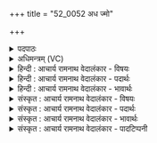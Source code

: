 +++
title = "52_0052 अध ज्मो"

+++
<details><summary>पदपाठः</summary>

अ꣡ध꣢꣯। ज्मः। अ꣡ध꣢꣯। वा꣣। दिवः꣢। बृ꣣हतः꣢। रो꣣चना꣢त्। अधि꣢꣯। अ꣣या꣢। व꣣र्धस्व। त꣡न्वा꣢꣯। गि꣣रा꣢। म꣡म꣢꣯। आ। जा꣣ता꣢। सु꣢क्रतो। सु। क्रतो पृण। ५२।
</details>

<details><summary>अधिमन्त्रम् (VC)</summary>

- इन्द्रः
- मेधातिथि0मेध्यातिथी काण्वौ
- बृहती
- मध्यमः
- आग्नेयं काण्डम्
</details>

<details><summary>हिन्दी : आचार्य रामनाथ वेदालंकार - विषयः</summary>

अगले मन्त्र में परमात्मा से प्रार्थना की गई है।
</details>

<details><summary>हिन्दी : आचार्य रामनाथ वेदालंकार - पदार्थः</summary>

पदार्थान्वयभाषाः -  (अध) और, हे इन्द्र परमात्मन् ! आप (ज्मः) पृथिवी लोक से, (अध वा) तथा (दिवः) द्युलोक से, और (बृहतः) महान् (रोचनात् अधि) प्रदीप्त चन्द्रलोक अथवा अन्तरिक्षलोक से उन-उन लोकों की वस्तुएँ लाकर हमें (आ पृण) परिपूर्ण कीजिए। अभिप्राय यह है कि पृथिवी, द्यौ तथा अन्तरिक्ष में जो अग्नि, वायु, प्रकाश, ओषधि, वनस्पति, फल, मूल, सोना, चाँदी, मणि, मोती आदि वस्तुएँ हैं, उन्हें आप मुक्त हस्त से हमें प्रदान कीजिए। आप (मम) मेरी (अया) इस (तन्वा) विस्तीर्ण (गिरा) स्तुति-वाणी से (वर्धस्व) मेरे अन्तःकरण में वृद्धि को प्राप्त होइए। हे (सुक्रतो) उत्कृष्ट प्रज्ञावाले और उत्कृष्ट कर्मोंवाले ! आप (जाता) उत्पन्न सन्तानों को (आ पृण) प्रज्ञाओं, कर्मों और सम्पदाओं से तृप्त कीजिए ॥८॥
</details>

<details><summary>हिन्दी : आचार्य रामनाथ वेदालंकार - भावार्थः</summary>

भावार्थभाषाः -  भूलोक के पर्वत, नदी, नद, सागर, वृक्ष, वनस्पति, लता, पत्र, पुष्प आदि में, द्युलोक के नक्षत्र, आकाशगंगा, सूर्य, सूर्यकिरण आदि में और अन्तरिक्ष-लोक के चन्द्रमा, वायु, बादल आदि में जो ऐश्वर्य है, उस सबको परमेश्वर हमें निःशुल्क प्रदान करता है। इसलिए हमें वाणी से उसकी महिमा का प्रकाश करनेवाले गीत गाने चाहिए ॥८॥
</details>

<details><summary>संस्कृत : आचार्य रामनाथ वेदालंकार - विषयः</summary>

अथ परमात्मा प्रार्थ्यते।
</details>

<details><summary>संस्कृत : आचार्य रामनाथ वेदालंकार - पदार्थः</summary>

पदार्थान्वयभाषाः -  (अध) अथ, हे इन्द्र ! त्वम् (ज्मः२) पृथिव्याः। ज्मा पृथिवीनाम। निघं० १।१। आकारलोपश्छान्दसः। (अध वा) अपि च (दिवः) द्युलोकात् किञ्च (बृहतः) महतः (रोचनात् अधि) प्रदीप्तात् चन्द्रलोकाद् अन्तरिक्षलोकाद् वा। (अधिः) पञ्चम्यर्थानुवादी। त्वम् अस्मान् (आ पृण) आपूरय, पृथिव्यां दिवि अन्तरिक्षे च यानि अग्निवायुप्रकाशौषधिवनस्पतिफलमूलस्वर्णरजतमणिमुक्तादीनि वस्तूनि सन्ति तानि त्वं मुक्तहस्तेनास्मभ्यं प्रयच्छेति भावः। त्वम् (मम) मदीयया (अदा) अनया। अया एना इत्युपदेशस्येति निरुक्तम्। ३।२१। (तन्वा३) विस्तीर्णया (गिरा) स्तुतिवाचा (वर्धस्व) मदन्तःकरणे वृद्धिं भजस्व। हे (सुक्रतो) सुप्रज्ञ, सुकर्मन् ! क्रतुः कर्मनाम प्रज्ञानाम च। निघं० २।१, ३।९। त्वम् (जाता४) जातानि मम अपत्यानि अत्र शेश्छन्दसि बहुलम्।’ अ० ६।१।७० इति द्वितीयाबहुवचनस्य शेर्लोपः। (आ पृण) प्रज्ञाभिः कर्मभिः संपद्भिश्च प्रीणय। पृण प्रीणने। उक्तं चान्यत्र ‘दिवो वि॑ष्णो उ॒त वा॑ पृथि॒व्या म॒हो वि॑ष्ण उ॒रोर॒न्तरि॑क्षात् ॥ हस्तौ॑ पृणस्व ब॒हुभि॑र्व॒सव्यै॑रा॒प्रय॑च्छ॒ दक्षि॑णा॒दोत स॒व्यात् ॥’ अथ० ७।२६।८ इति ॥८॥
</details>

<details><summary>संस्कृत : आचार्य रामनाथ वेदालंकार - भावार्थः</summary>

भावार्थभाषाः -  भूलोके पर्वतनदीनदसागरवृक्षवनस्पतिलतापत्रपुष्पादिषु, द्युलोके नक्षत्राकाशगङ्गासूर्यसूर्यकिरणादिषु, अन्तरिक्षलोके च चन्द्रवायु- पर्जन्यादिषु यदैश्वर्यं विद्यते तत्सर्वं परमेश्वरोऽस्मभ्यं निःशुल्कं ददाति। अतोऽस्माभिर्गिरा तन्महिमप्रकाशकानि गीतानि गातव्यानि ॥८॥
</details>

<details><summary>संस्कृत : आचार्य रामनाथ वेदालंकार - पादटिप्पनी</summary>

टिप्पणी:   १. ऋ० ८।१।१८। २. जमः जमन्ति गच्छन्त्यस्यामिति ज्मा पृथिवी तस्याः सकाशात्—इति सा०। ३. तन्वा ततया मम गिरा स्तुत्या—इति भ०। तन्वा शरीरेण—इति वि०। ४. जातानि ममापत्यानि—इति वि०। जातान् जनान् मदीयान्—इति भ०। जातानस्मदीयान् जनान् अभिलषितैः फलैरापूरय—इति सा०।
</details>
